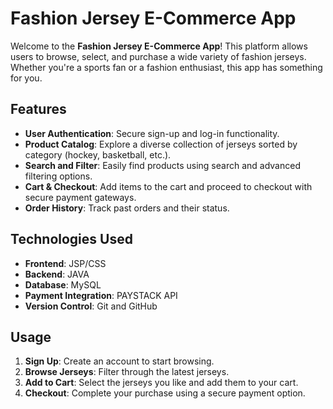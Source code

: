 # Fashion Jersey E-Commerce App

Welcome to the **Fashion Jersey E-Commerce App**! This platform allows users to browse, select, and purchase a wide variety of fashion jerseys. Whether you're a sports fan or a fashion enthusiast, this app has something for you.

## Features

- **User Authentication**: Secure sign-up and log-in functionality.
- **Product Catalog**: Explore a diverse collection of jerseys sorted by category (hockey, basketball, etc.).
- **Search and Filter**: Easily find products using search and advanced filtering options.
- **Cart & Checkout**: Add items to the cart and proceed to checkout with secure payment gateways.
- **Order History**: Track past orders and their status.

## Technologies Used

- **Frontend**: JSP/CSS
- **Backend**: JAVA
- **Database**: MySQL
- **Payment Integration**: PAYSTACK API
- **Version Control**: Git and GitHub

## Usage

1. **Sign Up**: Create an account to start browsing.
2. **Browse Jerseys**: Filter through the latest jerseys.
3. **Add to Cart**: Select the jerseys you like and add them to your cart.
4. **Checkout**: Complete your purchase using a secure payment option.
